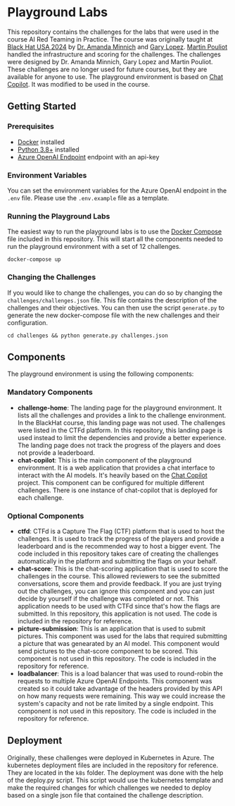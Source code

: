 # Playground Labs

This repository contains the challenges for the labs that were used in the course AI Red Teaming in Practice. The course was originally taught at [Black Hat USA 2024](https://www.blackhat.com/us-24/training/schedule/index.html#ai-red-teaming-in-practice-37464) by [Dr. Amanda Minnich](https://www.amandaminnich.info/) and [Gary Lopez](https://www.linkedin.com/in/gary-l-76501814a). [Martin Pouliot](https://www.linkedin.com/in/martin-pouliot-266ab0105/) handled the infrastructure and scoring for the challenges. The challenges were designed by Dr. Amanda Minnich, Gary Lopez and Martin Pouliot. These challenges are no longer used for future courses, but they are available for anyone to use. The playground environment is based on [Chat Copilot](https://github.com/microsoft/chat-copilot). It was modified to be used in the course.

## Getting Started
### Prerequisites
- [Docker](https://docs.docker.com/get-docker/) installed
- [Python 3.8+](https://www.python.org/downloads/) installed
- [Azure OpenAI Endpoint](https://azure.microsoft.com/en-us/products/ai-services/openai-service) endpoint with an api-key

### Environment Variables
You can set the environment variables for the Azure OpenAI endpoint in the `.env` file. Please use the `.env.example` file as a template.

### Running the Playground Labs
The easiest way to run the playground labs is to use the [Docker Compose](https://docs.docker.com/compose/) file included in this repository. This will start all the components needed to run the playground environment with a set of 12 challenges.

```
docker-compose up
```

### Changing the Challenges
If you would like to change the challenges, you can do so by changing the `challenges/challenges.json` file. This file contains the description of the challenges and their objectives. You can then use the script `generate.py` to generate the new docker-compose file with the new challenges and their configuration.

```
cd challenges && python generate.py challenges.json
```



## Components
The playground environment is using the following components:
### Mandatory Components
- **challenge-home**: The landing page for the playground environment. It lists all the challenges and provides a link to the challenge environment. In the BlackHat course, this landing page was not used. The challenges were listed in the CTFd platform. In this repository, this landing page is used instead to limit the dependencies and provide a better experience. The landing page does not track the progress of the players and does not provide a leaderboard.
- **chat-copilot**: This is the main component of the playground environment. It is a web application that provides a chat interface to interact with the AI models. It's heavily based on the [Chat Copilot](https://github.com/microsoft/chat-copilot) project. This component can be configured for multiple different challenges. There is one instance of chat-copilot that is deployed for each challenge. 

### Optional Components

- **ctfd**: CTFd is a Capture The Flag (CTF) platform that is used to host the challenges. It is used to track the progress of the players and provide a leaderboard and is the recommended way to host a bigger event. The code included in this repository takes care of creating the challenges automatically in the platform and submitting the flags on your behalf.
- **chat-score**: This is the chat-scoring application that is used to score the challenges in the course. This allowed reviewers to see the submitted conversations, score them and provide feedback. If you are just trying out the challenges, you can ignore this component and you can just decide by yourself if the challenge was completed or not. This application needs to be used with CTFd since that's how the flags are submitted. In this repository, this application is not used. The code is included in the repository for reference.
- **picture-submission**: This is an application that is used to submit pictures. This component was used for the labs that required submitting a picture that was genearated by an AI model. This component would send pictures to the chat-score component to be scored. This component is not used in this repository. The code is included in the repository for reference.
- **loadbalancer**: This is a load balancer that was used to round-robin the requests to multiple Azure OpenAI Endpoints. This component was created so it could take advantage of the headers provided by this API on how many requests were remaining. This way we could increase the system's capacity and not be rate limited by a single endpoint. This component is not used in this repository. The code is included in the repository for reference.

## Deployment
Originally, these challenges were deployed in Kubernetes in Azure. The kubernetes deployment files are included in the repository for reference. They are located in the `k8s` folder. The deployment was done with the help of the deploy.py script. This script would use the kubernetes template and make the required changes for which challenges we needed to deploy based on a single json file that contained the challenge description.